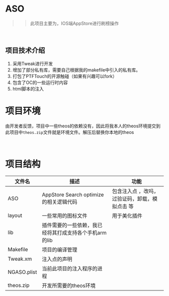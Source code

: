 # ASO

>>此项目主要为，IOS端AppStore进行刷榜操作


   
## 项目技术介绍

1. 采用Tweak进行开发
2. 增加了部分私有库，需要自己根据我的makefile中引入的私有库。
3. 打包了PTFTouch的开源触碰（如果有兴趣可以fork）
4. 包含了OC的一些运行时内容
5. html脚本的注入

# 项目环境
由开发者反馈，项目中一些theos的依赖没有，因此将我本人的theos环境提交到此项目中`theos.zip`文件就是环境文件。解压后替换你本地的theos

 
  
  
# 项目结构

|文件名|描述|功能|
|---|-----|------|
|ASO|AppStore Search optimize 的相关逻辑代码|包含注入点 ，改吗，过验证码，卸载，模拟点击 等|
|layout|一些常用的图标文件|用于美化插件|
|lib|插件需要的一些依赖，我已经将其打成支持各个手机arm的lib||
|Makefile|项目的编译管理||
|Tweak.xm|注入点的声明||
|NGASO.plist|当前此项目的注入程序的进程||
|theos.zip|开发所需要的theos环境||

  
  
 
